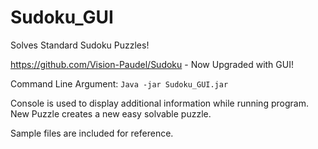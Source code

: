 # Sudoku_GUI
Solves Standard Sudoku Puzzles! 

https://github.com/Vision-Paudel/Sudoku - Now Upgraded with GUI!

Command Line Argument: ``Java -jar Sudoku_GUI.jar``


Console is used to display additional information while running program.
New Puzzle creates a new easy solvable puzzle.


Sample files are included for reference.
